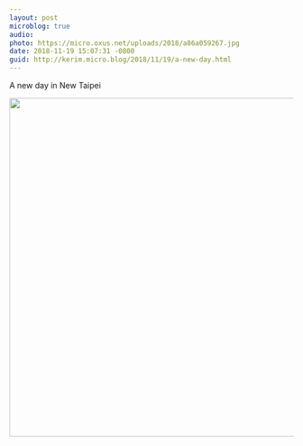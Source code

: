 ```yaml
---
layout: post
microblog: true
audio: 
photo: https://micro.oxus.net/uploads/2018/a86a059267.jpg
date: 2018-11-19 15:07:31 -0800
guid: http://kerim.micro.blog/2018/11/19/a-new-day.html
---
```

A new day in New Taipei

<img src="https://micro.oxus.net/uploads/2018/a86a059267.jpg" width="600" height="600" />
